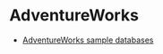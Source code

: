 # AdventureWorks 

* [AdventureWorks sample databases](https://learn.microsoft.com/en-us/sql/samples/adventureworks-install-configure?view=sql-server-ver16&tabs=ssms)
